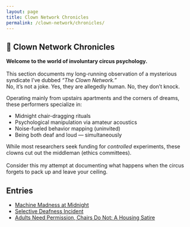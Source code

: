 ```yaml
---
layout: page
title: Clown Network Chronicles
permalink: /clown-network/chronicles/
---
```

<div class="clown-box">
  
<h2>🤡 Clown Network Chronicles</h2>

<p><strong>Welcome to the world of involuntary circus psychology.  </strong> <br><br>
This section documents my long-running observation of a mysterious syndicate I’ve dubbed <em>“The Clown Network.”</em> <br> 
No, it’s not a joke. Yes, they are allegedly human. No, they don’t knock.</p>

<p>Operating mainly from upstairs apartments and the corners of dreams, these performers specialize in:</p>

<ul>
  <li>Midnight chair-dragging rituals </li> 
  <li>Psychological manipulation via amateur acoustics </li> 
  <li>Noise-fueled behavior mapping (uninvited)  </li>
  <li>Being both deaf and loud — simultaneously </li> 
</ul>

<p>While most researchers seek funding for <em>controlled</em> experiments, these clowns cut out the middleman (ethics committees). <br><br> 
Consider this my attempt at documenting what happens when the circus forgets to pack up and leave your ceiling.</p>
</div>

## Entries

- [Machine Madness at Midnight](/clown-network/chronicles/machine-madness-at-midnight/)
- [Selective Deafness Incident](/clown-network/chronicles/selective-deafness-incident/)
- [Adults Need Permission, Chairs Do Not: A Housing Satire](/clown-network/chronicles/Adults-Need-Permission-Chairs-Do-Not-A-Housing-Satire/)
